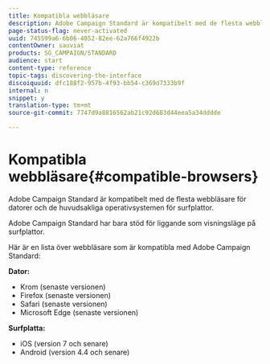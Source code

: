 ```yaml
---
title: Kompatibla webbläsare
description: Adobe Campaign Standard är kompatibelt med de flesta webbläsare och operativsystem. Upptäck hela listan.
page-status-flag: never-activated
uuid: 745599a6-6b06-4052-82ee-62a766f4922b
contentOwner: sauviat
products: SG_CAMPAIGN/STANDARD
audience: start
content-type: reference
topic-tags: discovering-the-interface
discoiquuid: dfc188f2-957b-4f93-bb54-c369d7333b9f
internal: n
snippet: y
translation-type: tm+mt
source-git-commit: 7747d9a8816562ab21c92d683d44eea5a34dddde

---
```



# Kompatibla webbläsare{#compatible-browsers}

Adobe Campaign Standard är kompatibelt med de flesta webbläsare för datorer och de huvudsakliga operativsystemen för surfplattor.

Adobe Campaign Standard har bara stöd för liggande som visningsläge på surfplattor.

Här är en lista över webbläsare som är kompatibla med Adobe Campaign Standard:

**Dator:**

* Krom (senaste versionen)
* Firefox (senaste versionen)
* Safari (senaste versionen)
* Microsoft Edge (senaste versionen)

**Surfplatta:**

* iOS (version 7 och senare)
* Android (version 4.4 och senare)

